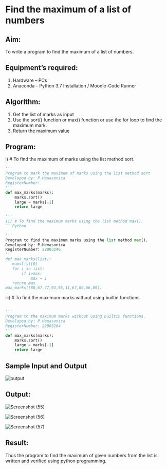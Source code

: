 # Find the maximum of a list of numbers
## Aim:
To write a program to find the maximum of a list of numbers.
## Equipment’s required:
1.	Hardware – PCs
2.	Anaconda – Python 3.7 Installation / Moodle-Code Runner
## Algorithm:
1.	Get the list of marks as input
2.	Use the sort() function or max() function or use the for loop to find the maximum mark.
3.	Return the maximum value
## Program:

i)	# To find the maximum of marks using the list method sort.
```Python
''' 
Program to mark the maximum of marks using the list method sort
Developed by: P.Hemasonica
RegisterNumber: 
'''
def max_marks(marks):
    marks.sort()
    large = marks[-1]
    return large
  
''' 
ii)	# To find the maximum marks using the list method max().
```Python

'''
Program to find the maximum marks using the list method max().
Developed by: P.Hemasonica
RegisterNumber: 22003246 
'''
def max_marks(list):
   max=list[0]
   for i in list:
       if i>max:
           max = i
   return max
max_marks([88,67,77,93,95,11,67,89,56,89])  

```

iii) # To find the maximum marks without using builtin functions.
```Python

''' 
Program to the maximum marks without using builtin functions.
Developed by: P.Hemasonica
RegisterNumber: 22003264
'''
def max_marks(marks):
    marks.sort()
    large = marks[-1]
    return large   

```
## Sample Input and Output
![output](./img/max_marks1.jpg) 

## Output:

![Screenshot (55)](https://user-images.githubusercontent.com/118361409/214353323-95603155-3c56-40eb-a613-1f841f00ea76.png)

![Screenshot (56)](https://user-images.githubusercontent.com/118361409/214353553-f97f4c55-e7dc-491e-862a-bf3b13492924.png)


![Screenshot (57)](https://user-images.githubusercontent.com/118361409/214353681-77870402-afa4-4d47-bf94-e087f6a5768d.png)



## Result:
Thus the program to find the maximum of given numbers from the list is written and verified using python programming.
